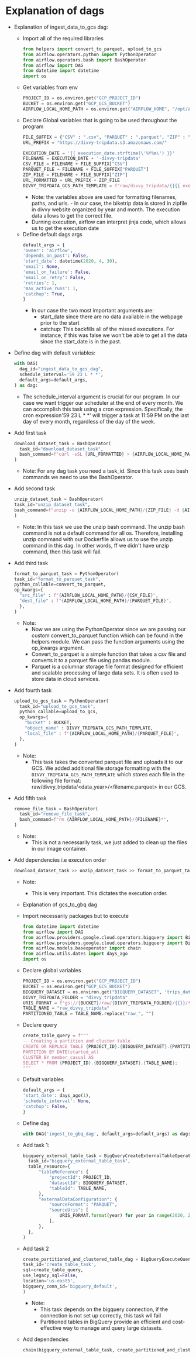 # Explanation of dags 
 - Explanation of ingest_data_to_gcs dag:
    - Import all of the required libraries
      ```python
      from helpers import convert_to_parquet, upload_to_gcs
      from airflow.operators.python import PythonOperator
      from airflow.operators.bash import BashOperator
      from airflow import DAG
      from datetime import datetime
      import os
      ```
    - Get variables from env
      ```python
      PROJECT_ID = os.environ.get("GCP_PROJECT_ID")
      BUCKET = os.environ.get("GCP_GCS_BUCKET")
      AIRFLOW_LOCAL_HOME_PATH = os.environ.get("AIRFLOW_HOME", "/opt/airflow/")
      ```
    - Declare Global variables that is going to be used throughout the program
      ```python
      FILE_SUFFIX = {"CSV" : ".csv", "PARQUET" : ".parquet", "ZIP" : ".zip"}
      URL_PREFIX = "https://divvy-tripdata.s3.amazonaws.com/"

      EXECUTION_DATE = '{{ execution_date.strftime(\'%Y%m\') }}'
      FILENAME = EXECUTION_DATE + '-divvy-tripdata' 
      CSV_FILE = FILENAME + FILE_SUFFIX["CSV"]
      PARQUET_FILE = FILENAME + FILE_SUFFIX["PARQUET"]
      ZIP_FILE = FILENAME + FILE_SUFFIX["ZIP"]
      URL_FORMATTED = URL_PREFIX + ZIP_FILE
      DIVVY_TRIPDATA_GCS_PATH_TEMPLATE = f"raw/divvy_tripdata/{{{{ execution_date.strftime('%Y') }}}}/{PARQUET_FILE}"
      ```
        -  Note: the variables above are used for formatting filenames, paths, and urls. 
          - In our case, the biketrip data is stored in zipfile in divvy website organized by year and month. The execution data allows to get the correct file.
        - Durning execution, airflow can interpret jinja code, which allows us to get the execution date
    - Define default dags args
      ```python
      default_args = {
      'owner': 'airflow',
      'depends_on_past': False,
      'start_date': datetime(2020, 4, 30),
      'email': None,
      'email_on_failure': False,
      'email_on_retry': False,
      'retries': 1,
      'max_active_runs': 1,
      'catchup': True,
      }
      ```
        - In our case the two most important arguments are:
          - start_date since there are no data available in the webpage prior to the start
          - catchup: This backfills all of the missed executions. For instance, if this was false we won't be able to get all the data since the start_date is in the past. 
  - Define dag with default variables:
    ```python
    with DAG(
      dag_id="ingest_data_to_gcs_dag",
      schedule_interval='59 23 L * *', 
      default_args=default_args,
    ) as dag:
    ```
      - The schedule_interval argument is crucial for our program. In our case we want trigger our scheduler at the end of every month. We can accomplish this task using a cron expression. Specifically, the cron expression'59 23 L * *' will trigger a task at 11:59 PM on the last day of every month, regardless of the day of the week. 
  - Add first task 
    ```python
    download_dataset_task = BashOperator(
      task_id="download_dataset_task",
      bash_command=f"curl -sSL {URL_FORMATTED} > {AIRFLOW_LOCAL_HOME_PATH}/{ZIP_FILE}",
    )
    ```
      - Note: For any dag task you need a task_id. Since this task uses bash commands we need to use the BashOperator. 
  - Add second task 
    ```python
    unzip_dataset_task = BashOperator(
    task_id="unzip_dataset_task",
    bash_command=f"unzip -o {AIRFLOW_LOCAL_HOME_PATH}/{ZIP_FILE} -d {AIRFLOW_LOCAL_HOME_PATH}",
    )
    ```
      - Note: In this task we use the unzip bash command. The unzip bash command is not a default command for all os. Therefore, installing unzip command with our Dockerfile allows us to use the unzip command in this dag. In other words, ff we didn't have unzip command, then this task will fail.
  - Add third task 
    ```python
    format_to_parquet_task = PythonOperator(
    task_id="format_to_parquet_task",
    python_callable=convert_to_parquet,
    op_kwargs={
      "src_file" : f"{AIRFLOW_LOCAL_HOME_PATH}/{CSV_FILE}",
      "dest_file" : f"{AIRFLOW_LOCAL_HOME_PATH}/{PARQUET_FILE}",
      },
    )
    ```
      - Note: 
        - Now we are using the PythonOperator since we are passing our custom convert_to_parquet function which can be found in the helpers module. We can pass the function arguments using the op_kwargs argument. 
        - Convert_to_parquet is a simple function that takes a csv file and converts it to a parquet file using pandas module. 
        - Parquet is a columnar storage file format designed for efficient and scalable processing of large data sets. It is often used to store data in cloud services. 
  - Add fourth task 
    ```python
    upload_to_gcs_task = PythonOperator(
      task_id="upload_to_gcs_task",
      python_callable=upload_to_gcs,
      op_kwargs={
        "bucket" : BUCKET,
        "object_name" : DIVVY_TRIPDATA_GCS_PATH_TEMPLATE,
        "local_file" : f"{AIRFLOW_LOCAL_HOME_PATH}/{PARQUET_FILE}",
      },
    )
    ```
      -   Note:
          - This task takes the converted parquet file and uploads it to our GCS. We added additional file storage formatting with the `DIVVY_TRIPDATA_GCS_PATH_TEMPLATE` which stores each file in the following file format: raw/divvy_tripdata/<data_year>/<filename.parquet> in our GCS.

  - Add fifth task 
    ```python
    remove_file_task = BashOperator(
      task_id="remove_file_task",
      bash_command=f"rm {AIRFLOW_LOCAL_HOME_PATH}/{FILENAME}*",
    )
    ```
      - Note:
          - This is not a necessarily task, we just added to clean up the files in our image container. 
  - Add dependencies i.e execution order
    ```python
    download_dataset_task >> unzip_dataset_task >> format_to_parquet_task >> upload_to_gcs_task >> remove_file_task
    ``` 
    - Note:
      - This is very important. This dictates the execution order. 


     - Explanation of gcs_to_gbq dag
      - Import necessarily packages but to execute 
          ```python
          from datetime import datetime
          from airflow import DAG
          from airflow.providers.google.cloud.operators.bigquery import BigQueryCreateExternalTableOperator
          from airflow.providers.google.cloud.operators.bigquery import BigQueryExecuteQueryOperator
          from airflow.models.baseoperator import chain
          from airflow.utils.dates import days_ago
          import os
          ```
      - Declare global variables
          ```python
          PROJECT_ID = os.environ.get("GCP_PROJECT_ID")
          BUCKET = os.environ.get("GCP_GCS_BUCKET")
          BIGQUERY_DATASET = os.environ.get("BIGQUERY_DATASET", 'trips_data_all')
          DIVVY_TRIPDATA_FOLDER = "divvy_tripdata"
          URIS_FORMAT = f'gs://{BUCKET}/raw/{DIVVY_TRIPDATA_FOLDER}/{{}}/*.parquet'
          TABLE_NAME = "raw_divvy_tripdata"
          PARTITIONED_TABLE = TABLE_NAME.replace("raw_", "")
          ```
      - Declare query
          ```python
          create_table_query = f"""
          -- Creating a partition and cluster table
          CREATE OR REPLACE TABLE {PROJECT_ID}.{BIGQUERY_DATASET}.{PARTITIONED_TABLE}
          PARTITION BY DATE(started_at)
          CLUSTER BY member_casual AS
          SELECT * FROM {PROJECT_ID}.{BIGQUERY_DATASET}.{TABLE_NAME};
          """
          ```
      - Default variables 
          ```python
          default_args = {
          'start_date': days_ago(1),
          'schedule_interval': None,
          'catchup': False,
          }
          ```
      - Define dag
          ```python
          with DAG('ingest_to_gbq_dag', default_args=default_args) as dag:
          ```
      - Add task 1:
          ```python
          bigquery_external_table_task = BigQueryCreateExternalTableOperator(
            task_id="bigquery_external_table_task",
            table_resource={
                "tableReference": {
                    "projectId": PROJECT_ID,
                    "datasetId": BIGQUERY_DATASET,
                    "tableId": TABLE_NAME,
                },
                "externalDataConfiguration": {
                    "sourceFormat": "PARQUET",
                    "sourceUris": [
                        URIS_FORMAT.format(year) for year in range(2020, 2023)
                    ],
                },
            },
          )
          ```
      - Add task 2
          ```python
          create_partitioned_and_clustered_table_dag = BigQueryExecuteQueryOperator(
          task_id='create_table_task',
          sql=create_table_query,
          use_legacy_sql=False,
          location='us-east5',
          bigquery_conn_id='bigquery_default',
          )
          ```
          - Note:
            - This task depends on the bigquery connection, if the connection is not set up correctly, this task wil fail
            - Partitioned tables in BigQuery provide an efficient and cost-effective way to manage and query large datasets.
      - Add dependencies 
          ```python
          chain(bigquery_external_table_task, create_partitioned_and_clustered_table_dag)
          ```